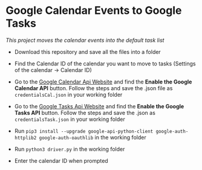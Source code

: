# Google Calendar Events to Google Tasks
*This project moves the calendar events into the default task list*

* Download this repository and save all the files into a folder

* Find the Calendar ID of the calendar you want to move to tasks (Settings of the calendar -> Calendar ID)

* Go to the [Google Calendar Api Website](https://developers.google.com/calendar/quickstart/python) and find the **Enable the Google Calendar API** button. Follow the steps and save the .json file as `credentialsCal.json` in your working folder

* Go to the [Google Tasks Api Website](https://developers.google.com/tasks/quickstart/python) and find the **Enable the Google Tasks API** button. Follow the steps and save the .json as `credentialsTask.json` in your working folder

* Run `pip3 install --upgrade google-api-python-client google-auth-httplib2 google-auth-oauthlib` in the working folder

* Run `python3 driver.py` in the working folder

* Enter the calendar ID when prompted

